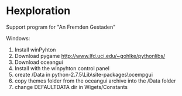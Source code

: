 Hexploration
============

Support program for "An Fremden Gestaden" 

Windows:

1. Install winPyhton
2. Download pygame http://www.lfd.uci.edu/~gohlke/pythonlibs/
3. Download oceangui 
4. Install with the winpyhton control panel 
5. create /Data in  python-2.7.5\Lib\site-packages\ocempgui
6. copy themes folder from the oceangui archive into the /Data folder
7. change DEFAULTDATA dir in Wigets/Constants
